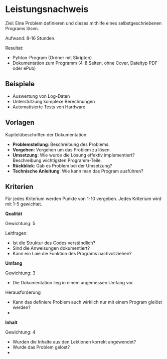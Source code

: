 # Leistungsnachweis

Ziel: Eine Problem definieren und dieses mithilfe eines selbstgeschriebenen Programs lösen.

Aufwand: 8-16 Stunden.

Resultat:
* Pyhton-Program (Ordner mit Skripten)
* Dokumentation zum Programm (4-8 Seiten, ohne Cover, Dateityp PDF oder ePub)

## Beispiele

* Auswertung von Log-Daten
* Unterstützung komplexe Berechnungen
* Automatisierte Tests von Hardware

## Vorlagen

Kapitelübeschriften der Dokumentation:

* **Problemstellung**: Beschreibung des Problems.
* **Vorgehen**: Vorgehen um das Problem zu lösen.
* **Umsetzung**: Wie wurde die Lösung effektiv implementiert? Beschreibung wichtigsten Programm-Teile.
* **Rückblick**: Gab es Problem bei der Umsetzung?
* **Technische Anleitung**: Wie kann man das Program ausführen?

## Kriterien

Für jedes Kriterium werden Punkte von 1-10 vergeben. Jedes Kriterium wird mit 1-5 gewichtet.

**Qualität**

Gewichtung: 5

Leitfragen:
* Ist die Struktur des Codes verständlich?
* Sind die Anweisungen dokumentiert?
* Kann ein Laie die Funktion des Programs nachvollziehen?

**Umfang**

Gewichtung: 3

* Die Dokumentation lieg in einem angemessen Umfang vor.

Herausforderung

* Kann das definiere Problem  auch wirklich nur mit einem Program glelöst werden?
* 

**Inhalt**

Gewichtung: 4

* Wurden die Inhalte aus den Lektionen korrekt angewendet?
* Wurde das Problem gelöst?
* 